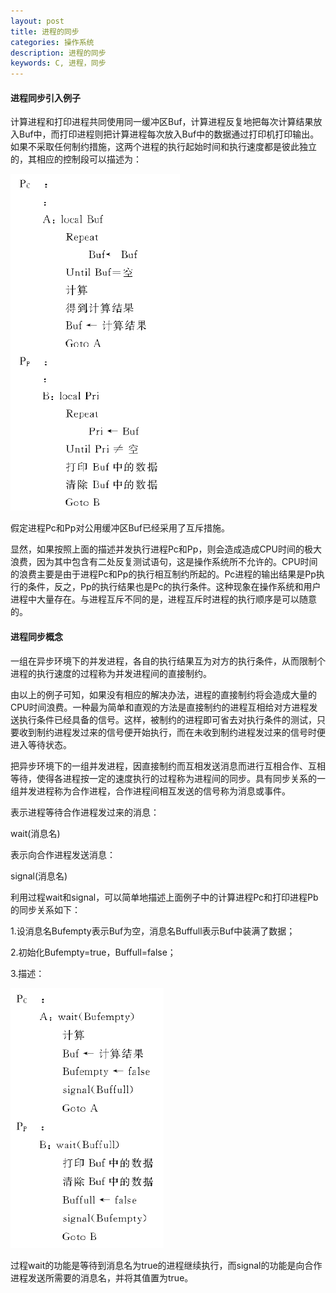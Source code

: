 ```yaml
---
layout: post
title: 进程的同步
categories: 操作系统
description: 进程的同步
keywords: C, 进程，同步
---
```


#### 进程同步引入例子

计算进程和打印进程共同使用同一缓冲区Buf，计算进程反复地把每次计算结果放入Buf中，而打印进程则把计算进程每次放入Buf中的数据通过打印机打印输出。如果不采取任何制约措施，这两个进程的执行起始时间和执行速度都是彼此独立的，其相应的控制段可以描述为：

![](/images/posts/OS/22.png)

假定进程Pc和Pp对公用缓冲区Buf已经采用了互斥措施。

显然，如果按照上面的描述并发执行进程Pc和Pp，则会造成造成CPU时间的极大浪费，因为其中包含有二处反复测试语句，这是操作系统所不允许的。CPU时间的浪费主要是由于进程Pc和Pp的执行相互制约所起的。Pc进程的输出结果是Pp执行的条件，反之，Pp的执行结果也是Pc的执行条件。这种现象在操作系统和用户进程中大量存在。与进程互斥不同的是，进程互斥时进程的执行顺序是可以随意的。


#### 进程同步概念

一组在异步环境下的并发进程，各自的执行结果互为对方的执行条件，从而限制个进程的执行速度的过程称为并发进程间的直接制约。

由以上的例子可知，如果没有相应的解决办法，进程的直接制约将会造成大量的CPU时间浪费。一种最为简单和直观的方法是直接制约的进程互相给对方进程发送执行条件已经具备的信号。这样，被制约的进程即可省去对执行条件的测试，只要收到制约进程发过来的信号便开始执行，而在未收到制约进程发过来的信号时便进入等待状态。

把异步环境下的一组并发进程，因直接制约而互相发送消息而进行互相合作、互相等待，使得各进程按一定的速度执行的过程称为进程间的同步。具有同步关系的一组并发进程称为合作进程，合作进程间相互发送的信号称为消息或事件。

表示进程等待合作进程发过来的消息：

wait(消息名)

表示向合作进程发送消息：

signal(消息名)

利用过程wait和signal，可以简单地描述上面例子中的计算进程Pc和打印进程Pb的同步关系如下：

1.设消息名Bufempty表示Buf为空，消息名Buffull表示Buf中装满了数据；

2.初始化Bufempty=true，Buffull=false；

3.描述：

![](/images/posts/OS/23.png)


过程wait的功能是等待到消息名为true的进程继续执行，而signal的功能是向合作进程发送所需要的消息名，并将其值置为true。





